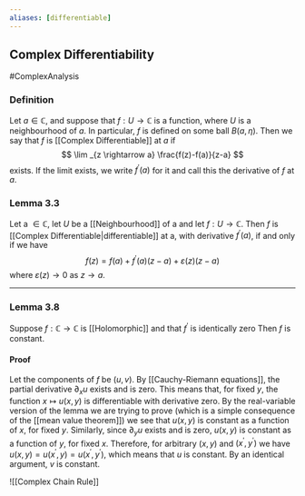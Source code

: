```yaml
---
aliases: [differentiable]
---
```

## Complex Differentiability
#ComplexAnalysis 

### Definition
Let $a \in \mathbb{C}$, and suppose that $f: U \rightarrow \mathbb{C}$ is a function, where $U$ is a neighbourhood of $a .$ In particular, $f$ is defined on some ball $B(a, \eta)$. Then we say that $f$ is [[Complex Differentiable]] at $a$ if
$$
\lim _{z \rightarrow a} \frac{f(z)-f(a)}{z-a}
$$
exists. If the limit exists, we write $f^{\prime}(a)$ for it and call this the derivative of $f$ at $a$.

### Lemma 3.3
Let a $\in \mathbb{C}$, let $U$ be a [[Neighbourhood]] of a and let $f: U \rightarrow \mathbb{C}$. Then $f$ is [[Complex Differentiable|differentiable]] at a, with derivative $f^{\prime}(a)$, if and only if we have
$$
f(z)=f(a)+f^{\prime}(a)(z-a)+\varepsilon(z)(z-a)
$$
where $\varepsilon(z) \rightarrow 0$ as $z \rightarrow a .$

---

### Lemma 3.8
Suppose $f: \mathbb{C} \rightarrow \mathbb{C}$ is [[Holomorphic]] and that $f^{\prime}$ is identically zero Then $f$ is constant.

#### Proof
Let the components of $f$ be $(u, v)$. By [[Cauchy-Riemann equations]], the partial derivative $\partial_{x} u$ exists and is zero. This means that, for fixed $y$, the function $x \mapsto u(x, y)$ is differentiable with derivative zero. By the real-variable version of the lemma we are trying to prove (which is a simple consequence of the [[mean value theorem]]) we see that $u(x, y)$ is constant as a function of $x$, for fixed $y$. Similarly, since $\partial_{y} u$ exists and is zero, $u(x, y)$ is constant as a function of $y$, for fixed $x$. Therefore, for arbitrary $(x, y)$ and $\left(x^{\prime}, y^{\prime}\right)$ we have $u(x, y)=u\left(x^{\prime}, y\right)=u\left(x^{\prime}, y^{\prime}\right)$, which means that $u$ is constant. By an identical argument, $v$ is constant.

![[Complex Chain Rule]]